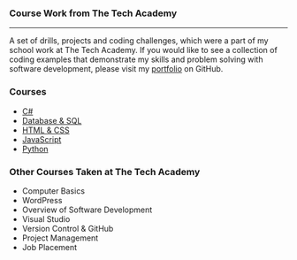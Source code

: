 ### Course Work from The Tech Academy
***

A set of drills, projects and coding challenges, which were a part of my school work at The Tech Academy. If you would like to see a collection of coding examples that demonstrate my skills and problem solving with software development, please visit my [portfolio](https://github.com/davidID/Portfolio) on GitHub.

### Courses
* [C#](./C-Sharp)
* [Database & SQL](./Database-SQL)
* [HTML & CSS](./HTML-CSS)
* [JavaScript](./JavaScript)
* [Python](./Python)

### Other Courses Taken at The Tech Academy

* Computer Basics
* WordPress
* Overview of Software Development
* Visual Studio
* Version Control & GitHub
* Project Management
* Job Placement
